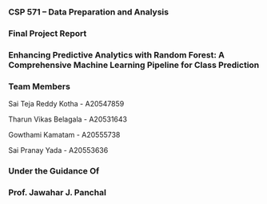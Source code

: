 ### CSP 571 – Data Preparation and Analysis

### Final Project Report 

### Enhancing Predictive Analytics with Random Forest: A Comprehensive Machine Learning Pipeline for Class Prediction

### Team Members

Sai Teja Reddy Kotha - A20547859

Tharun Vikas Belagala - A20531643

Gowthami Kamatam - A20555738

Sai Pranay Yada - A20553636


### Under the Guidance Of 

### Prof. Jawahar J. Panchal
